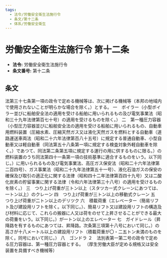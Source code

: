 ```yaml
---
tags:
  - 法令/労働安全衛生法施行令
  - 条文/第十二条
  - 体系/労働安全衛生
---
```

# 労働安全衛生法施行令 第十二条

- **法令:** 労働安全衛生法施行令
- **条文番号:** 第十二条

## 条文
法第三十七条第一項の政令で定める機械等は、次に掲げる機械等（本邦の地域内で使用されないことが明らかな場合を除く。）とする。
一　ボイラー（小型ボイラー並びに船舶安全法の適用を受ける船舶に用いられるもの及び電気事業法（昭和三十九年法律第百七十号）の適用を受けるものを除く。）
二　第一種圧力容器（小型圧力容器並びに船舶安全法の適用を受ける船舶に用いられるもの、自動車用燃料装置（圧縮水素、圧縮天然ガス又は液化天然ガスを燃料とする自動車（道路運送車両法（昭和二十六年法律第百八十五号）に規定する普通自動車、小型自動車又は軽自動車（同法第五十八条第一項に規定する検査対象外軽自動車を除く。）であつて、同法第二条第五項に規定する運行の用に供するものに限る。）の燃料装置のうち同法第四十一条第一項の技術基準に適合するものをいう。以下同じ。）に用いられるもの及び電気事業法、高圧ガス保安法（昭和二十六年法律第二百四号）、ガス事業法（昭和二十九年法律第五十一号）、液化石油ガスの保安の確保及び取引の適正化に関する法律（昭和四十二年法律第百四十九号）又は二酸化炭素の貯留事業に関する法律（令和六年法律第三十八号）の適用を受けるものを除く。）
三　つり上げ荷重が三トン以上（スタツカー式クレーンにあつては、一トン以上）のクレーン
四　つり上げ荷重が三トン以上の移動式クレーン
五　つり上げ荷重が二トン以上のデリツク
六　積載荷重（エレベーター（簡易リフト及び建設用リフトを除く。以下同じ。）、簡易リフト又は建設用リフトの構造及び材料に応じて、これらの搬器に人又は荷をのせて上昇させることができる最大の荷重をいう。以下同じ。）が一トン以上のエレベーター
七　ガイドレール（昇降路を有するものにあつては、昇降路。次条第三項第十八号において同じ。）の高さが十八メートル以上の建設用リフト（積載荷重が〇・二五トン未満のものを除く。同号において同じ。）
八　ゴンドラ
２　法別表第一第二号の政令で定める圧力容器は、第一種圧力容器とする。
（厚生労働大臣が定める規格又は安全装置を具備すべき機械等）

